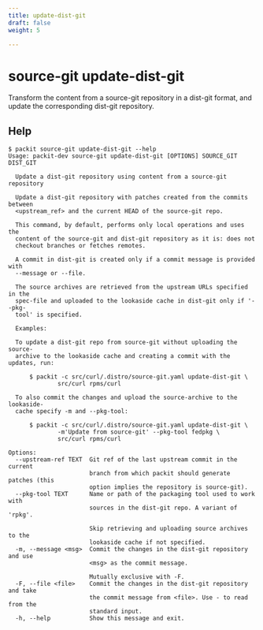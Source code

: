 ```yaml
---
title: update-dist-git
draft: false
weight: 5

---
```


# source-git update-dist-git

Transform the content from a source-git repository in a dist-git format, and
update the corresponding dist-git repository.

## Help

    $ packit source-git update-dist-git --help
    Usage: packit-dev source-git update-dist-git [OPTIONS] SOURCE_GIT DIST_GIT

      Update a dist-git repository using content from a source-git repository

      Update a dist-git repository with patches created from the commits between
      <upstream_ref> and the current HEAD of the source-git repo.

      This command, by default, performs only local operations and uses the
      content of the source-git and dist-git repository as it is: does not
      checkout branches or fetches remotes.

      A commit in dist-git is created only if a commit message is provided with
      --message or --file.

      The source archives are retrieved from the upstream URLs specified in the
      spec-file and uploaded to the lookaside cache in dist-git only if '--pkg-
      tool' is specified.

      Examples:

      To update a dist-git repo from source-git without uploading the source-
      archive to the lookaside cache and creating a commit with the updates, run:

          $ packit -c src/curl/.distro/source-git.yaml update-dist-git \
                  src/curl rpms/curl

      To also commit the changes and upload the source-archive to the lookaside-
      cache specify -m and --pkg-tool:

          $ packit -c src/curl/.distro/source-git.yaml update-dist-git \
                  -m'Update from source-git' --pkg-tool fedpkg \
                  src/curl rpms/curl

    Options:
      --upstream-ref TEXT  Git ref of the last upstream commit in the current
                           branch from which packit should generate patches (this
                           option implies the repository is source-git).
      --pkg-tool TEXT      Name or path of the packaging tool used to work with
                           sources in the dist-git repo. A variant of 'rpkg'.

                           Skip retrieving and uploading source archives to the
                           lookaside cache if not specified.
      -m, --message <msg>  Commit the changes in the dist-git repository and use
                           <msg> as the commit message.

                           Mutually exclusive with -F.
      -F, --file <file>    Commit the changes in the dist-git repository and take
                           the commit message from <file>. Use - to read from the
                           standard input.
      -h, --help           Show this message and exit.

